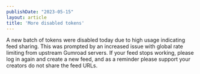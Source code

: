 ```yaml
---
publishDate: "2023-05-15"
layout: article
title: 'More disabled tokens'
---
```


A new batch of tokens were disabled today due to high usage indicating feed sharing. This was prompted by an increased issue with global rate limiting from upstream Gumroad servers.
If your feed stops working, please log in again and create a new feed, and as a reminder please support your creators do not share the feed URLs.
